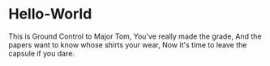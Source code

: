 # Hello-World

This is Ground Control to Major Tom,
You've really made the grade,
And the papers want to know whose shirts your wear,
Now it's time to leave the capsule if you dare.
